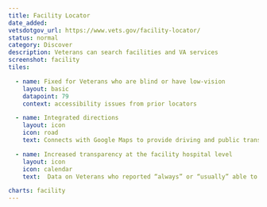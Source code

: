 ```yaml
---
title: Facility Locator
date_added:
vetsdotgov_url: https://www.vets.gov/facility-locator/
status: normal
category: Discover
description: Veterans can search facilities and VA services
screenshot: facility
tiles:

  - name: Fixed for Veterans who are blind or have low-vision
    layout: basic
    datapoint: 79
    context: accessibility issues from prior locators

  - name: Integrated directions
    layout: icon
    icon: road
    text: Connects with Google Maps to provide driving and public transit directions

  - name: Increased transparency at the facility hospital level
    layout: icon
    icon: calendar
    text:  Data on Veterans who reported “always” or “usually” able to make an appointment

charts: facility
---
```

